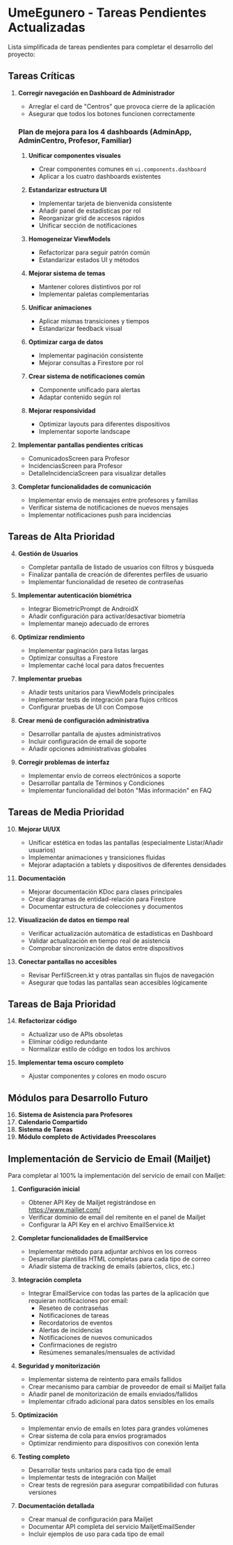 # UmeEgunero - Tareas Pendientes Actualizadas

Lista simplificada de tareas pendientes para completar el desarrollo del proyecto:

## Tareas Críticas

1. **Corregir navegación en Dashboard de Administrador**
   - Arreglar el card de "Centros" que provoca cierre de la aplicación
   - Asegurar que todos los botones funcionen correctamente
   
   ### Plan de mejora para los 4 dashboards (AdminApp, AdminCentro, Profesor, Familiar)
   1. **Unificar componentes visuales**
      - Crear componentes comunes en `ui.components.dashboard`
      - Aplicar a los cuatro dashboards existentes
      
   2. **Estandarizar estructura UI**
      - Implementar tarjeta de bienvenida consistente
      - Añadir panel de estadísticas por rol
      - Reorganizar grid de accesos rápidos
      - Unificar sección de notificaciones
      
   3. **Homogeneizar ViewModels**
      - Refactorizar para seguir patrón común
      - Estandarizar estados UI y métodos
      
   4. **Mejorar sistema de temas**
      - Mantener colores distintivos por rol
      - Implementar paletas complementarias
      
   5. **Unificar animaciones**
      - Aplicar mismas transiciones y tiempos
      - Estandarizar feedback visual
      
   6. **Optimizar carga de datos**
      - Implementar paginación consistente
      - Mejorar consultas a Firestore por rol
      
   7. **Crear sistema de notificaciones común**
      - Componente unificado para alertas
      - Adaptar contenido según rol
      
   8. **Mejorar responsividad**
      - Optimizar layouts para diferentes dispositivos
      - Implementar soporte landscape

2. **Implementar pantallas pendientes críticas**
   - ComunicadosScreen para Profesor
   - IncidenciasScreen para Profesor
   - DetalleIncidenciaScreen para visualizar detalles

3. **Completar funcionalidades de comunicación**
   - Implementar envío de mensajes entre profesores y familias
   - Verificar sistema de notificaciones de nuevos mensajes
   - Implementar notificaciones push para incidencias

## Tareas de Alta Prioridad

4. **Gestión de Usuarios**
   - Completar pantalla de listado de usuarios con filtros y búsqueda
   - Finalizar pantalla de creación de diferentes perfiles de usuario
   - Implementar funcionalidad de reseteo de contraseñas

5. **Implementar autenticación biométrica**
   - Integrar BiometricPrompt de AndroidX
   - Añadir configuración para activar/desactivar biometría
   - Implementar manejo adecuado de errores

6. **Optimizar rendimiento**
   - Implementar paginación para listas largas
   - Optimizar consultas a Firestore
   - Implementar caché local para datos frecuentes

7. **Implementar pruebas**
   - Añadir tests unitarios para ViewModels principales
   - Implementar tests de integración para flujos críticos
   - Configurar pruebas de UI con Compose

8. **Crear menú de configuración administrativa**
   - Desarrollar pantalla de ajustes administrativos
   - Incluir configuración de email de soporte
   - Añadir opciones administrativas globales

9. **Corregir problemas de interfaz**
   - Implementar envío de correos electrónicos a soporte
   - Desarrollar pantalla de Términos y Condiciones
   - Implementar funcionalidad del botón "Más información" en FAQ

## Tareas de Media Prioridad

10. **Mejorar UI/UX**
    - Unificar estética en todas las pantallas (especialmente Listar/Añadir usuarios)
    - Implementar animaciones y transiciones fluidas
    - Mejorar adaptación a tablets y dispositivos de diferentes densidades

11. **Documentación**
    - Mejorar documentación KDoc para clases principales
    - Crear diagramas de entidad-relación para Firestore
    - Documentar estructura de colecciones y documentos

12. **Visualización de datos en tiempo real**
    - Verificar actualización automática de estadísticas en Dashboard
    - Validar actualización en tiempo real de asistencia
    - Comprobar sincronización de datos entre dispositivos

13. **Conectar pantallas no accesibles**
    - Revisar PerfilScreen.kt y otras pantallas sin flujos de navegación
    - Asegurar que todas las pantallas sean accesibles lógicamente

## Tareas de Baja Prioridad

14. **Refactorizar código**
    - Actualizar uso de APIs obsoletas
    - Eliminar código redundante
    - Normalizar estilo de código en todos los archivos

15. **Implementar tema oscuro completo**
    - Ajustar componentes y colores en modo oscuro

## Módulos para Desarrollo Futuro

16. **Sistema de Asistencia para Profesores**
17. **Calendario Compartido**
18. **Sistema de Tareas**
19. **Módulo completo de Actividades Preescolares**

## Implementación de Servicio de Email (Mailjet)

Para completar al 100% la implementación del servicio de email con Mailjet:

1. **Configuración inicial**
   - Obtener API Key de Mailjet registrándose en https://www.mailjet.com/
   - Verificar dominio de email del remitente en el panel de Mailjet
   - Configurar la API Key en el archivo EmailService.kt

2. **Completar funcionalidades de EmailService**
   - Implementar método para adjuntar archivos en los correos
   - Desarrollar plantillas HTML completas para cada tipo de correo
   - Añadir sistema de tracking de emails (abiertos, clics, etc.)

3. **Integración completa**
   - Integrar EmailService con todas las partes de la aplicación que requieran notificaciones por email:
     - Reseteo de contraseñas
     - Notificaciones de tareas
     - Recordatorios de eventos
     - Alertas de incidencias
     - Notificaciones de nuevos comunicados
     - Confirmaciones de registro
     - Resúmenes semanales/mensuales de actividad

4. **Seguridad y monitorización**
   - Implementar sistema de reintento para emails fallidos
   - Crear mecanismo para cambiar de proveedor de email si Mailjet falla
   - Añadir panel de monitorización de emails enviados/fallidos
   - Implementar cifrado adicional para datos sensibles en los emails

5. **Optimización**
   - Implementar envío de emails en lotes para grandes volúmenes
   - Crear sistema de cola para envíos programados
   - Optimizar rendimiento para dispositivos con conexión lenta

6. **Testing completo**
   - Desarrollar tests unitarios para cada tipo de email
   - Implementar tests de integración con Mailjet
   - Crear tests de regresión para asegurar compatibilidad con futuras versiones

7. **Documentación detallada**
   - Crear manual de configuración para Mailjet
   - Documentar API completa del servicio MailjetEmailSender
   - Incluir ejemplos de uso para cada tipo de email